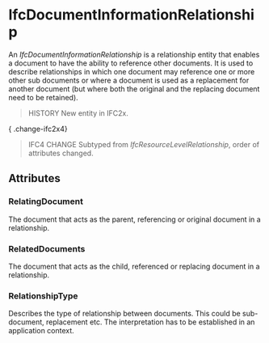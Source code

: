 # IfcDocumentInformationRelationship

An _IfcDocumentInformationRelationship_ is a relationship entity that enables a document to have the ability to reference other documents. It is used to describe relationships in which one document may reference one or more other sub documents or where a document is used as a replacement for another document (but where both the original and the replacing document need to be retained).<!-- end of definition -->

> HISTORY New entity in IFC2x.

{ .change-ifc2x4}
> IFC4 CHANGE Subtyped from _IfcResourceLevelRelationship_, order of attributes changed.

## Attributes

### RelatingDocument
The document that acts as the parent, referencing or original document in a relationship.

### RelatedDocuments
The document that acts as the child, referenced or replacing document in a relationship.

### RelationshipType
Describes the type of relationship between documents. This could be sub-document, replacement etc. The interpretation has to be established in an application context.
